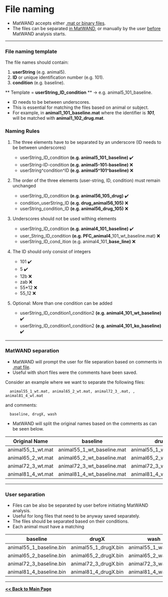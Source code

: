 # File naming
- MatWAND accepts either [.mat or binary files](/Docs/Inputs.md). 
- The files can be separated [in MatWAND](#matwand-separation), or manually by the user [before](#user-separation) MatWAND analysis starts.

---

### File naming template
The file names should contain:

1) **userString** (e.g. animal5).
2) **ID** or unique identification number (e.g. 101).
3) **condition** (e.g. baseline).

** Template = **userString_ID_condition** ** -> e.g. animal5\_101_baseline.

- ID needs to be between underscores. 
- This is essential for matching the files based on animal or subject.
- For example, in **animal1\_101_baseline.mat** where the identifier is ***101***, will be matched with  **animal1\_102_drug.mat**.

### Naming Rules
1) The three elements have to be separated by an underscore (ID needs to be between underscores)
      - userString_ID_condition **(e.g. animal5\_101_baseline)** :heavy_check_mark: 
      - userString-ID-condition **(e.g. animal5-101-baseline)** :x: 
      - userString^condition^ID **(e.g. animal5^101^baseline)** :x: 

2) The order of the three elements (user-string, ID, condition) must remain unchanged
      - userString_ID_condition **(e.g. animal56\_105_drug)** :heavy_check_mark: 
      - condition_userString_ID **(e.g. drug\_animal56_105)** :x: 
      - userString_condition_ID **(e.g. animal56\_drug_105)** :x:  

3) Underscores should not be used withing elements
      - userString_ID_condition **(e.g. animal4\_101_baseline)** :heavy_check_mark:
      - user_String_ID_condition **(e.g. PFC\_animal4**_101_wt_baseline.mat) :x:  
      - userString_ID_cond_ition (e.g. animal4\_101_**base_line)** :x:
      
4) The ID should only consist of integers
      - 101 :heavy_check_mark:
      - 5 :heavy_check_mark:
      - 12b :x:
      - zab :x:
      - 55*12 :x:
      - 55_12 :x:

5) Optional: More than one condition can be added
      - userString_ID_condition1_condition2 **(e.g. animal4\_101_wt_baseline)** :heavy_check_mark:
      - userString_ID_condition1_condition2 **(e.g. animal4\_101_ko_baseline)** :heavy_check_mark:
---

### MatWAND separation
- MatWAND will prompt the user for file separation based on comments in [.mat file](/Docs/Inputs.md).
- Useful with short files were the comments have been saved.

Consider an example where we want to separate the following files: 

      animal55_1_wt.mat, animal65_2_wt.mat, animal72_3_.mat, , animal81_4_wt.mat
      
and comments:
      
      baseline, drugX, wash
      
- MatWAND will split the original names based on the comments as can be seen below. 

| Original Name | baseline | drugX | wash |
| ------------- | -------- | ----- | ---- |
| animal55_1_wt.mat | animal55_1_wt_baseline.mat | animal55_1_wt_drugX.mat | animal55_1_wt_wash.mat |
| animal65_2_wt.mat | animal65_2_wt_baseline.mat | animal65_2_wt_drugX.mat | animal65_2_wt_wash.mat |
| animal72_3_wt.mat | animal72_3_wt_baseline.mat | animal72_3_wt_drugX.mat | animal72_3_wt_wash.mat |
| animal81_4_wt.mat | animal81_4_wt_baseline.mat | animal81_4_wt_drugX.mat | animal81_4_wt_wash.mat |
       
---

### User separation

- Files can be also be separated by user before initiating MatWAND analysis.
- Useful for long files that need to be anyway saved separately.
- The files should be separated based on their conditions.
- Each animal must have a matching

| baseline | drugX | wash |
| -------- | ----- | ---- |
| animal55_1_baseline.bin | animal55_1_drugX.bin | animal55_1_wash.bin |
| animal65_2_baseline.bin | animal65_2_drugX.bin | animal65_2_wash.bin |
| animal72_3_baseline.bin | animal72_3_drugX.bin | animal72_3_wash.bin |
| animal81_4_baseline.bin | animal81_4_drugX.bin | animal81_4_wash.bin |

---

**[<< Back to Main Page](/README.md)**
